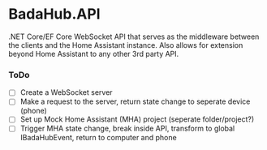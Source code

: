# BadaHub.API
.NET Core/EF Core WebSocket API that serves as the middleware between the clients and the Home Assistant instance. Also allows for extension beyond Home Assistant to any other 3rd party API.

### ToDo
- [ ] Create a WebSocket server
- [ ] Make a request to the server, return state change to seperate device (phone)
- [ ] Set up Mock Home Assistant (MHA) project (seperate folder/project?)
- [ ] Trigger MHA state change, break inside API, transform to global IBadaHubEvent, return to computer and phone
